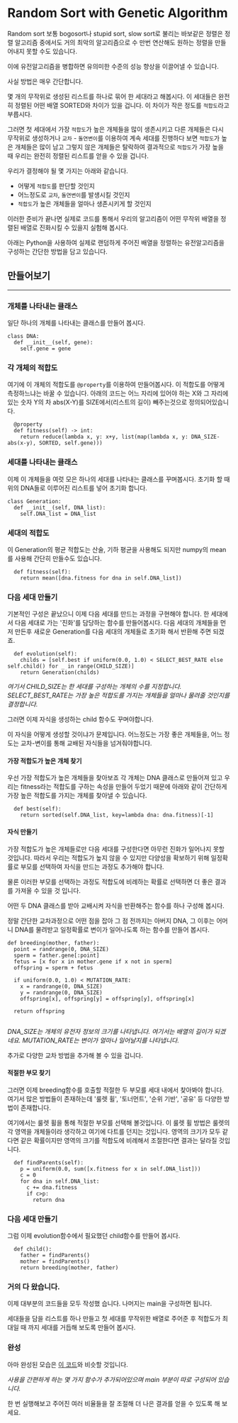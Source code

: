 # Random Sort with Genetic Algorithm
Random sort 보통 bogosort나 stupid sort, slow sort로 불리는 바보같은 정렬은 정렬 알고리즘 중에서도 거의 최악의 알고리즘으로 수 만번 연산해도 원하는 정렬을 만들어내지 못할 수도 있습니다.

이에 유전알고리즘을 병합하면 유의미한 수준의 성능 향상을 이끌어낼 수 있습니다.

사실 방법은 매우 간단합니다.

몇 개의 무작위로 생성된 리스트를 하나로 묶어 한 세대라고 해봅시다.
이 세대들은 완전히 정렬된 어떤 배열 SORTED와 차이가 있을 겁니다.
이 차이가 작은 정도를 `적합도`라고 부릅시다.

그러면 첫 세대에서 가장 `적합도`가 높은 개체들을 많이 생존시키고
다른 개체들은 다시 무작위로 생성하거나 `교차` - `돌연변이`를 이용하여
계속 세대를 진행하다 보면 `적합도`가 높은 개체들은 많이 남고 그렇지 않은 개체들은 탈락하여
결과적으로 `적합도`가 가장 높을 때 우리는 완전히 정렬된 리스트를 얻을 수 있을 겁니다.

우리가 결정해야 될 몇 가지는 아래와 같습니다.

- 어떻게 `적합도`를 판단할 것인지
- 어느정도로 `교차`, `돌연변이`를 발생시킬 것인지
- `적합도`가 높은 개체들을 얼마나 생존시키게 할 것인지

이러한 준비가 끝나면 실제로 코드를 통해서 우리의 알고리즘이 어떤 무작위 배열을 정렬된 배열로
진화시킬 수 있을지 실험해 봅시다.

아래는 Python을 사용하여 실제로 랜덤하게 주어진 배열을 정렬하는 유전알고리즘을 구성하는 간단한 방법을 담고 있습니다.

## 만들어보기
---

### 개체를 나타내는 클래스
일단 하나의 개체를 나타내는 클래스를 만들어 봅시다.
```
class DNA:
  def __init__(self, gene):
    self.gene = gene
```

### 각 개체의 적합도
여기에 이 개체의 적합도를 `@property`를 이용하여 만들어봅시다.
이 적합도를 어떻게 측정하느냐는 바꿀 수 있습니다.
아래의 코드는 어느 자리에 있어야 하는 X와 그 자리에 있는 숫자 Y의 차 abs(X-Y)를 SIZE에서(리스트의 길이) 빼주는것으로 정의되어있습니다.
```
  @property
  def fitness(self) -> int:
    return reduce(lambda x, y: x+y, list(map(lambda x, y: DNA_SIZE-abs(x-y), SORTED, self.gene)))
```

### 세대를 나타내는 클래스
이제 이 개체들을 여럿 모은 하나의 세대를 나타내는 클래스를 꾸며봅시다.
초기화 할 때 위의 DNA들로 이루어진 리스트를 넣어 초기화 합니다.
```
class Generation:
  def __init__(self, DNA_list):
    self.DNA_list = DNA_list
```

### 세대의 적합도
이 Generation의 평균 적합도는 산술, 기하 평균을 사용해도 되지만 numpy의 mean를 사용해 간단히 만들수도 있습니다.
```
  def fitness(self):
    return mean([dna.fitness for dna in self.DNA_list])
```

### 다음 세대 만들기
기본적인 구성은 끝났으니 이제 다음 세대를 만드는 과정을 구현해야 합니다.
한 세대에서 다음 세대로 가는 '진화'를 담당하는 함수를 만들어봅시다. 다음 세대의 개체들을 먼저 만든후 새로운 Generation를 다음 세대의 개체들로 초기화 해서 반환해 주면 되겠죠.
```
  def evolution(self):
    childs = [self.best if uniform(0.0, 1.0) < SELECT_BEST_RATE else self.child() for _ in range(CHILD_SIZE)]
    return Generation(childs)
```
*여기서 CHILD_SIZE는 한 세대를 구성하는 개체의 수를 지정합니다.*
*SELECT_BEST_RATE는 가장 높은 적합도를 가지는 개체들을 얼마나 물려줄 것인지를 결정합니다.*

그러면 이제 자식을 생성하는 child 함수도 꾸며야합니다.

이 자식을 어떻게 생성할 것이냐가 문제입니다.
어느정도는 가장 좋은 개체들을, 어느 정도는 교차-변이를 통해 교배된 자식들을 넘겨줘야합니다.

#### 가장 적합도가 높은 개체 찾기
우선 가장 적합도가 높은 개체들을 찾아보죠
각 개체는 DNA 클래스로 만들어져 있고 우리는 fitness라는 적합도를 구하는 속성을 만들어 두었기 때문에 아래와 같이 간단하게 가장 높은 적합도를 가지는 개체를 찾아낼 수 있습니다.
```
  def best(self):
    return sorted(self.DNA_list, key=lambda dna: dna.fitness)[-1]
```

#### 자식 만들기
가장 적합도가 높은 개체들로만 다음 세대를 구성한다면 아무런 진화가 일어나지 못할 것입니다.
따라서 우리는 적합도가 높지 않을 수 있지만 다양성을 확보하기 위해 일정확률로 부모를 선택하여 자식을 만드는 과정도 추가해야 합니다.

물론 이러한 부모를 선택하는 과정도 적합도에 비례하는 확률로 선택하면 더 좋은 결과를 가져올 수 있을 것 입니다.

어떤 두 DNA 클래스를 받아 교배시켜 자식을 반환해주는 함수를 하나 구성해 봅시다.

정말 간단한 교차과정으로 어떤 점을 잡아 그 점 전까지는 아버지 DNA, 그 이후는 어머니 DNA를 물려받고 일정확률로 변이가 일어나도록 하는 함수를 만들어 봅시다.
```
def breeding(mother, father):
  point = randrange(0, DNA_SIZE)
  sperm = father.gene[:point]
  fetus = [x for x in mother.gene if x not in sperm]
  offspring = sperm + fetus
  
  if uniform(0.0, 1.0) < MUTATION_RATE:
    x = randrange(0, DNA_SIZE)
    y = randrange(0, DNA_SIZE)
    offspring[x], offspring[y] = offspring[y], offspring[x]
    
  return offspring
  
```
*DNA_SIZE는 개체의 유전자 정보의 크기를 나타냅니다. 여기서는 배열의 길이가 되겠네요.*
*MUTATION_RATE는 변이가 얼마나 일어날지를 나타냅니다.*

추가로 다양한 교차 방법을 추가해 볼 수 있을 겁니다.

#### 적절한 부모 찾기
그러면 이제 breeding함수를 호출할 적절한 두 부모를 세대 내에서 찾아봐야 합니다.
여기서 많은 방법들이 존재하는데 '룰렛 휠', '토너먼트', '순위 기반', '공유' 등 다양한 방법이 존재합니다.

여기에서는 룰렛 휠을 통해 적절한 부모를 선택해 볼것입니다.
이 룰렛 휠 방법은 룰렛의 각 영역을 개체들이라 생각하고 여기에 다트를 던지는 것입니다. 영역의 크기가 모두 같다면 같은 확률이지만 영역의 크기를 적합도에 비례해서 조절한다면 결과는 달라질 것입니다.

```
  def findParents(self):
    p = uniform(0.0, sum([x.fitness for x in self.DNA_list]))
    c = 0
    for dna in self.DNA_list:
      c += dna.fitness
      if c>p:
        return dna
```

### 다음 세대 만들기
그럼 이제 evolution함수에서 필요했던 child함수를 만들어 봅시다.
```
  def child():
    father = findParents()
    mother = findParents()
    return breeding(mother, father)
```

### 거의 다 왔습니다.
이제 대부분의 코드들을 모두 작성했 습니다.
나머지는 main을 구성하면 됩니다.

세대들을 담을 리스트를 하나 만들고 첫 세대를 무작위한 배열로 주어준 후 적합도가 최대일 때 까지 세대를 거듭해 보도록 만들어 봅시다.

### 완성
아마 완성된 모습은 [이 코드]('https://gist.github.com/MaybeS/dd975a898ca8a603d936672d46697e6a')와 비슷할 것입니다.

*사용을 간편하게 하는 몇 가지 함수가 추가되어있으며 main 부분이 따로 구성되어 있습니다.*

한 번 실행해보고 주어진 여러 비율들을 잘 조절해 더 나은 결과를 얻을 수 있도록 해 보세요.
